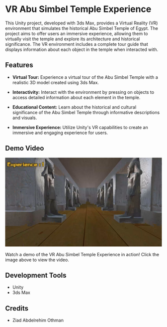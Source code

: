# VR Abu Simbel Temple Experience

This Unity project, developed with 3ds Max, provides a Virtual Reality (VR) environment that simulates the historical Abu Simbel Temple of Egypt. The project aims to offer users an immersive experience, allowing them to virtually visit the temple and explore its architecture and historical significance. The VR environment includes a complete tour guide that displays information about each object in the temple when interacted with.

## Features

- **Virtual Tour:** Experience a virtual tour of the Abu Simbel Temple with a realistic 3D model created using 3ds Max.

- **Interactivity:** Interact with the environment by pressing on objects to access detailed information about each element in the temple.

- **Educational Content:** Learn about the historical and cultural significance of the Abu Simbel Temple through informative descriptions and visuals.

- **Immersive Experience:** Utilize Unity's VR capabilities to create an immersive and engaging experience for users.


## Demo Video

[![Demo Video](Screenshot.png)](https://youtu.be/lkDRaLX3vac)

Watch a demo of the VR Abu Simbel Temple Experience in action! Click the image above to view the video.



## Development Tools

- Unity
- 3ds Max

## Credits

- Ziad Abdelrehim Othman

